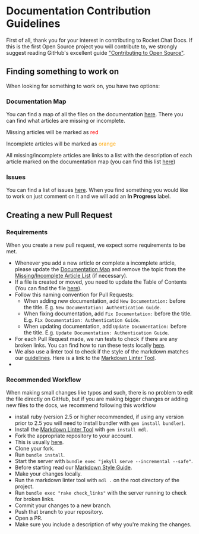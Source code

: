 # Documentation Contribution Guidelines

First of all, thank you for your interest in contributing to Rocket.Chat Docs.
If this is the first Open Source project you will contribute to,
we strongly suggest reading GitHub's excellent guide
["Contributing to Open Source"](https://guides.github.com/activities/contributing-to-open-source/).

## Finding something to work on

When looking for something to work on, you have two options:

### Documentation Map

You can find a map of all the files on the documentation [here](../documentation-map). There you can find what articles are missing or incomplete.

Missing articles will be marked as <span style="color:red"> red </span>

Incomplete articles will be marked as <span style="color:orange"> orange </span>

All missing/incomplete articles are links to a list with the description of each article marked on the documentation map (you can find this list [here](../missing-and-outdated-list))

### Issues

You can find a list of issues [here](https://github.com/RocketChat/Rocket.Chat.Docs/issues).
When you find something you would like to work on just comment on it and we will add an __In Progress__ label.

## Creating a new Pull Request

### Requirements

When you create a new pull request, we expect some requirements to be met.

- Whenever you add a new article or complete a incomplete article, please update the [Documentation Map](../documentation-map) and remove the topic from the [Missing/Incomplete Article List](../missing-and-outdated-list) (if necessary).
- If a file is created or moved, you need to update the Table of Contents (You can find the file [here](https://github.com/RocketChat/docs/blob/master/_data/toc.yml)).
- Follow this naming convention for Pull Requests:
    - When adding new documentation, add `New Documentation:` before the title. E.g. `New Documentation: Authentication Guide`.
    - When fixing documentation, add `Fix Documentation:` before the title. E.g. `Fix Documentation: Authentication Guide`.
    - When updating documentation, add `Update Documentation:` before the title. E.g. `Update Documentation: Authentication Guide`.
- For each Pull Request made, we run tests to check if there are any broken links. You can find how to run these tests locally [here](#test).
- We also use a linter tool to check if the style of the markdown matches our [guidelines](../markdown-guidelines). Here is a link to the [Markdown Linter Tool](https://github.com/markdownlint/markdownlint).
-

### Recommended Workflow

When making small changes like typos and such, there is no problem to edit the file directly on GitHub, but if you are making bigger changes or adding new files to the docs, we recommend following this workflow

- install ruby (version 2.5 or higher recommended, if using any version prior to 2.5 you will need to install bundler with `gem install bundler`).
- Install the [Markdown Linter Tool](https://github.com/markdownlint/markdownlint) with `gem install mdl`.
- Fork the appropriate repository to your account.
- This is usually [here](https://github.com/RocketChat/docs).
- Clone your fork.
- Run `bundle install`.
- Start the server with `bundle exec "jekyll serve --incremental --safe"`.
- Before starting read our [Markdown Style Guide](markdown-styleGuide.md).
- Make your changes locally.
- Run the markdown linter tool with `mdl .` on the root directory of the project.
- Run `bundle exec "rake check_links"` with the server running to check for broken links.
- Commit your changes to a new branch.
- Push that branch to your repository.
- Open a PR.
- Make sure you include a description of why you're making the changes.



<!--

TODO: Un-document this section after the docs structure change

## Adding new files and folders

Before adding new files to the docs, be sure to mind the structure of the docs. Also avoid creating complex folder structures, please do not add more than 2 subfolders.

Here is a short map of the current structure:

- Contributing: All instructions about how to contribute to Rocket.Chat goes here;
- Getting support: Here you can find how to get support;
- Deployment: This section is dedicated to automated deployments;
- Installation: In this section you can find guides for manual installation;
- Server Configuration and Maintenance: Here you can find how to configure and maintain your server, this is where things like proxy configuration and multiple instance handling guides goes;
- User Guides: This section is dedicated to teach end users how to use rocket chat as a user. There should __not__ be any administration guides here;
- Administration: This section is dedicated to the admin screen. This section is divided into three categories:
    - Administration Tools: In this section we have tools like Mailer and User managing;
    - Administration Settings: All the settings that alter how Rocket.Chat behaves;
    - Administration Integrations: Things like webhooks,bots, Oauth ...
- Developer guides: Here you can find documentation on how to develop in Rocket.Chat. This section is divided into different categories:
    - Basic Developer Guides: Here you can find how to star developing in Rocket.Chat, like how to start the server, and basic information on our structure;
    - UI Documentation: Here you can find documentation on our UI components and how to use them;
    - Back End Documentation: Here you can find documentation on our back end methods and how to use them;
    - Rest API: Here you can find documentation on our REST API and how to use it;
    - RealTime API: Here you can find documentation on our RealTime API and how to use it;
    - LiveChat API: Here you can find documentation on our LiveChat API and how to use it;
- Community CookBook: Here you can find integrations, guides and Rocket.Chat usages created by the community that stray away from Rocket.Chat main idea.
-->
